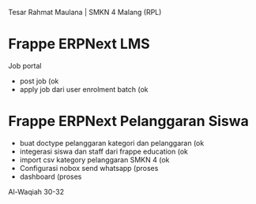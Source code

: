 
Tesar Rahmat Maulana | SMKN 4 Malang (RPL)


# Frappe ERPNext LMS

Job portal
- post job (ok
- apply job dari user enrolment batch (ok

# Frappe ERPNext Pelanggaran Siswa

- buat doctype pelanggaran kategori dan pelanggaran (ok
- integerasi siswa dan staff dari frappe education (ok
- import csv kategory pelanggaran SMKN 4 (ok
- Configurasi nobox send whatsapp (proses
- dashboard (proses


Al-Waqiah 30-32